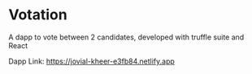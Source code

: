 # Votation
A dapp to vote between 2 candidates, developed with truffle suite and React

Dapp Link: https://jovial-kheer-e3fb84.netlify.app
